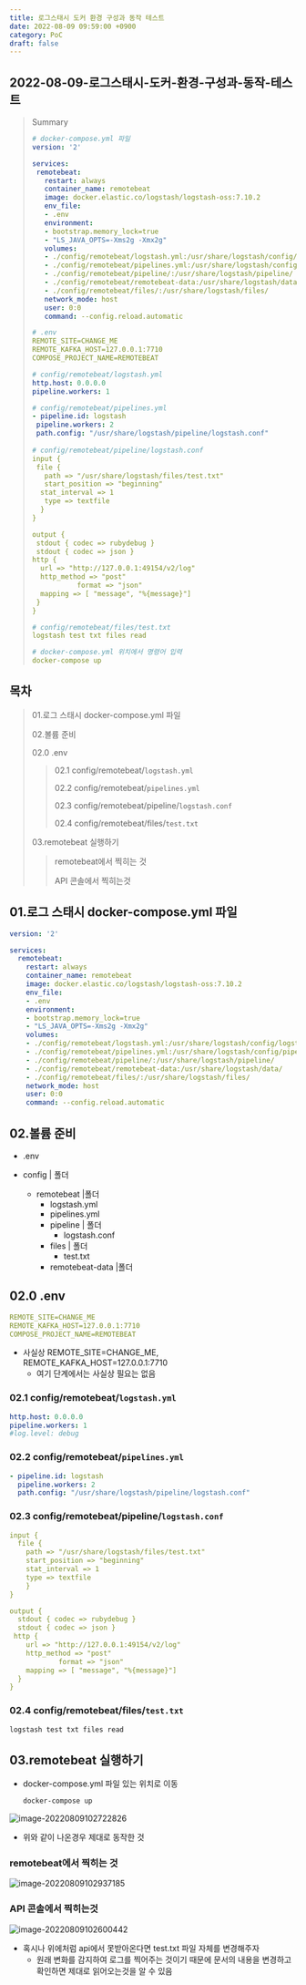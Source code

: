 ```yaml
---
title: 로그스태시 도커 환경 구성과 동작 테스트
date: 2022-08-09 09:59:00 +0900
category: PoC
draft: false
---
```


## 2022-08-09-로그스태시-도커-환경-구성과-동작-테스트

>Summary
>
>```yml
># docker-compose.yml 파일
>version: '2'
>
>services:
>  remotebeat:
>    restart: always
>    container_name: remotebeat
>    image: docker.elastic.co/logstash/logstash-oss:7.10.2
>    env_file: 
>    - .env
>    environment:
>    - bootstrap.memory_lock=true 
>    - "LS_JAVA_OPTS=-Xms2g -Xmx2g" 
>    volumes:
>    - ./config/remotebeat/logstash.yml:/usr/share/logstash/config/logstash.yml
>    - ./config/remotebeat/pipelines.yml:/usr/share/logstash/config/pipelines.yml
>    - ./config/remotebeat/pipeline/:/usr/share/logstash/pipeline/    
>    - ./config/remotebeat/remotebeat-data:/usr/share/logstash/data/
>    - ./config/remotebeat/files/:/usr/share/logstash/files/
>    network_mode: host
>    user: 0:0
>    command: --config.reload.automatic
>
># .env
>REMOTE_SITE=CHANGE_ME
>REMOTE_KAFKA_HOST=127.0.0.1:7710
>COMPOSE_PROJECT_NAME=REMOTEBEAT
>
># config/remotebeat/logstash.yml
>http.host: 0.0.0.0
>pipeline.workers: 1
>
># config/remotebeat/pipelines.yml
>- pipeline.id: logstash
>  pipeline.workers: 2
>  path.config: "/usr/share/logstash/pipeline/logstash.conf"
>  
># config/remotebeat/pipeline/logstash.conf
>input {  
>  file {
>    path => "/usr/share/logstash/files/test.txt"
>    start_position => "beginning"
>	stat_interval => 1
>    type => textfile
>	}
>}
>
>output {  
>  stdout { codec => rubydebug }
>  stdout { codec => json }
> http {
>	url => "http://127.0.0.1:49154/v2/log"
>	http_method => "post"
>            format => "json"
>	mapping => [ "message", "%{message}"]
>  }
>}
>
># config/remotebeat/files/test.txt
>logstash test txt files read
>
># docker-compose.yml 위치에서 명령어 입력
>docker-compose up
>```
>
>



## 목차

>01.로그 스태시 docker-compose.yml 파일
>
>02.볼륨 준비
>
>02.0 .env
>
>>02.1 config/remotebeat/`logstash.yml`
>>
>>02.2 config/remotebeat/`pipelines.yml`
>>
>>02.3 config/remotebeat/pipeline/`logstash.conf`
>>
>>02.4 config/remotebeat/files/`test.txt`
>
>03.remotebeat 실행하기
>
>> remotebeat에서 찍히는 것
>>
>> API 콘솔에서 찍히는것
>

## 01.로그 스태시 docker-compose.yml 파일

```yml
version: '2'

services:
  remotebeat:
    restart: always
    container_name: remotebeat
    image: docker.elastic.co/logstash/logstash-oss:7.10.2
    env_file: 
    - .env
    environment:
    - bootstrap.memory_lock=true 
    - "LS_JAVA_OPTS=-Xms2g -Xmx2g" 
    volumes:
    - ./config/remotebeat/logstash.yml:/usr/share/logstash/config/logstash.yml
    - ./config/remotebeat/pipelines.yml:/usr/share/logstash/config/pipelines.yml
    - ./config/remotebeat/pipeline/:/usr/share/logstash/pipeline/    
    - ./config/remotebeat/remotebeat-data:/usr/share/logstash/data/
    - ./config/remotebeat/files/:/usr/share/logstash/files/
    network_mode: host
    user: 0:0
    command: --config.reload.automatic
```

## 02.볼륨 준비

- .env

- config | 폴더
  - remotebeat |폴더
    - logstash.yml
    - pipelines.yml
    - pipeline | 폴더
      - logstash.conf
    - files | 폴더
      - test.txt
    - remotebeat-data |폴더

## 02.0 .env

```yml
REMOTE_SITE=CHANGE_ME
REMOTE_KAFKA_HOST=127.0.0.1:7710
COMPOSE_PROJECT_NAME=REMOTEBEAT
```

- 사실상 REMOTE_SITE=CHANGE_ME, REMOTE_KAFKA_HOST=127.0.0.1:7710
  - 여기 단계에서는 사실상 필요는 없음

### 02.1 config/remotebeat/`logstash.yml`

```yml
http.host: 0.0.0.0
pipeline.workers: 1
#log.level: debug
```

### 02.2 config/remotebeat/`pipelines.yml`

```yml
- pipeline.id: logstash
  pipeline.workers: 2
  path.config: "/usr/share/logstash/pipeline/logstash.conf"
```

### 02.3 config/remotebeat/pipeline/`logstash.conf`

```yml
input {  
  file {
    path => "/usr/share/logstash/files/test.txt"
    start_position => "beginning"
	stat_interval => 1
    type => textfile
	}
}

output {  
  stdout { codec => rubydebug }
  stdout { codec => json }
 http {
	url => "http://127.0.0.1:49154/v2/log"
	http_method => "post"
            format => "json"
	mapping => [ "message", "%{message}"]
  }
}
```

### 02.4 config/remotebeat/files/`test.txt`

```sh
logstash test txt files read
```

## 03.remotebeat 실행하기

- docker-compose.yml  파일 있는 위치로 이동

  ```sh
  docker-compose up
  ```

![image-20220809102722826](../../assets/img/post/2022-08-09-로그스태시-도커-환경-구성과-동작-테스트/image-20220809102722826.png)

- 위와 같이 나온경우 제대로 동작한 것

###  remotebeat에서 찍히는 것

![image-20220809102937185](../../assets/img/post/2022-08-09-로그스태시-도커-환경-구성과-동작-테스트/image-20220809102937185.png)

### API 콘솔에서 찍히는것

![image-20220809102600442](../../assets/img/post/2022-08-09-로그스태시-도커-환경-구성과-동작-테스트/image-20220809102600442.png)

- 혹시나 위에처럼 api에서 못받아온다면 test.txt 파일 자체를 변경해주자
  - 원래 변화를 감지하여 로그를 찍어주는 것이기 때문에 문서의 내용을 변경하고 확인하면 제대로 읽어오는것을 알 수 있음